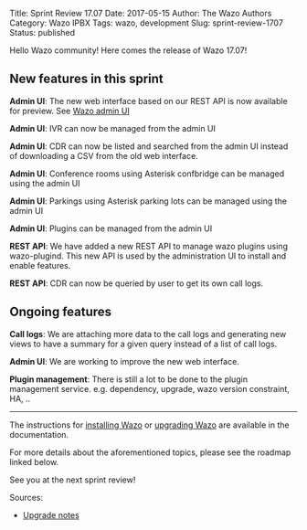 Title: Sprint Review 17.07
Date: 2017-05-15
Author: The Wazo Authors
Category: Wazo IPBX
Tags: wazo, development
Slug: sprint-review-1707
Status: published

Hello Wazo community! Here comes the release of Wazo 17.07!

New features in this sprint
---------------------------

**Admin UI**: The new web interface based on our REST API is now available for preview. See [Wazo admin UI](/blog/wazo-admin-ui)

**Admin UI**: IVR can now be managed from the admin UI

**Admin UI**: CDR can now be listed and searched from the admin UI instead of downloading a CSV from the old web interface.

**Admin UI**: Conference rooms using Asterisk confbridge can be managed using the admin UI

**Admin UI**: Parkings using Asterisk parking lots can be managed using the admin UI

**Admin UI**: Plugins can be managed from the admin UI

**REST API**: We have added a new REST API to manage wazo plugins using wazo-plugind. This new API is used by the administration UI to install and enable features.

**REST API**: CDR can now be queried by user to get its own call logs.


Ongoing features
----------------

**Call logs**: We are attaching more data to the call logs and generating new views to have a summary for a given query instead of a list of call logs.

**Admin UI**: We are working to improve the new web interface.

**Plugin management**: There is still a lot to be done to the plugin management service. e.g. dependency, upgrade, wazo version constraint, HA, ..


---

The instructions for [installing Wazo](/uc-doc/installation/install-system) or [upgrading Wazo](/uc-doc/upgrade/introduction) are available in the documentation.

For more details about the aforementioned topics, please see the roadmap linked below.

See you at the next sprint review!

Sources:

* [Upgrade notes](http://wazo.readthedocs.io/en/wazo-17.07/upgrade/upgrade.html#upgrade-notes)
